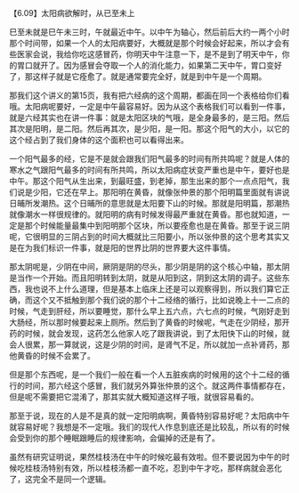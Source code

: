 【6.09】太阳病欲解时，从已至未上

巳至未就是巳午未三时，午就最近中午。以中午为轴心，然后前后大约一两个小时那个时间带，如果一个人的太阳病要好，大概就是那个时候会好起来，所以才会有些医家会说，我给你吃这感冒药，你明天中午注意一下，是不是到了明天中午，你的胃口就开了。因为感冒会夺取一个人的消化能力，如果第二天中午，胃口变好了，那这样子就是它痊愈了。就是通常要完全好，就是到中午是一个周期。

那我们这个讲义的第15页，我有把六经病的这个周期，都画在同一个表格给你们看哦。太阳病呢要好，一定是中午最容易好。因为从这个表格我们可以看到一件事，就是六经其实也在讲一件事：就是太阳区块的气哦，是全身最多的，是三阳。然后其次是阳明，是二阳。然后再其次，是少阳，是一阳。那这个阳气的大小，以它的这个经占到了我们身体的这个面积也可以看得出来。

一个阳气最多的经，它是不是就会跟我们阳气最多的时间有所共鸣呢？就是人体的寒水之气跟阳气最多的时间有所共鸣，所以太阳病症状变严重也是中午，要好也是中午。那这个阳气从生出来，到最旺盛，到老掉，那生出来的那个一点点阳气，我们说是少阳，它还在早上。那阳明在黄昏，就像张仲景的那个阳明篇里面就有讲说日晡所发潮热。这个日晡所的意思就是太阳要下山的时候。那就是阳明篇，那潮热就像潮水一样很规律的。就阳明的病有时候发得最严重就在黄昏。那也就知道，一定是那个时候能量最集中到阳明那个区块，所以要痊愈也是在黄昏。那至于说三阴呢，它很明显的三阴占到的时间大概就比三阳要小，所以张仲景的这个思考其实又是在为我们标识一件事，就是阳的世界比阴的世界要大这件事情。

那太阴呢是，少阴在中间，厥阴是阴的尽头，那少阴是阴的这个核心中轴，那太阴是当作一个开始。而且阳明转到太阴，就是从阳到这，阴到这太阴的调子。这些东西，我也说不上什么道理，但是基本上临床上还是可以观察得到，所以我们算它正确，而这个又不抵触到那个我们说的那个十二经络的循行，比如说晚上十一二点的时候，气走到肝经，所以要睡觉，那什么早上五六点，六七点的时候，气刚好走到大肠经，所以那时候要起来上厕所。然后到了黄昏的时候呢，气走在少阴经，那开药的时候，就会发现，这药怎么他家人吃了跟我讲说，到了太阳快下山的时候，就会人很累，那一算就说，这是少阴的时间，是肾气不足，所以就加一点补肾药，那他黄昏的时候不会累了。

但是那个东西呢，是一个我们一般在看一个人五脏疾病的时候用的这个十二经的循行的时间，那六经这个感冒，我们就另外算张仲景的这个。就这两件事情都存在，但是呢不需要把它混淆了，那其实就大概知道这样子哦，就很容易看的。

那至于说，现在的人是不是真的就一定阳明病啊，黄昏特别容易好呢？太阳病中午就容易好呢？我想是不一定哦。我们的现代人作息到底还是比较乱，所以有的时候会受到你的那个睡眠跟睡后的规律影响，会偏掉的还是有了。

虽然有研究证明说，果然桂枝汤在中午的时候吃最有效啦。但不要说因为中午的时候吃桂枝汤特别有效，所以桂枝汤都一直不吃，忍到中午才吃，那样病就会恶化了，这完全不是同一个逻辑。
